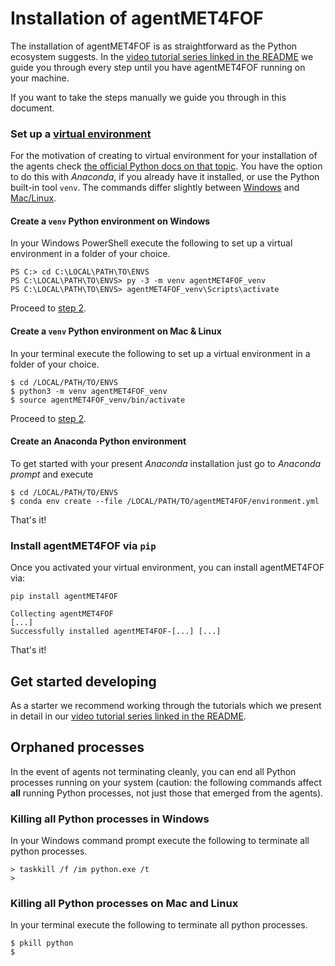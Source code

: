 # Installation of agentMET4FOF

The installation of agentMET4FOF is as straightforward as the Python ecosystem suggests.
In the [video tutorial series linked in the README](https://github.com/Met4FoF/agentMET4FOF#video-tutoral-series-for-agentmet4fof-041)
we guide you through every step until you have agentMET4FOF running on your machine.

If you want to take the steps manually we guide you through in this document.

### Set up a [virtual environment](https://docs.python.org/3/tutorial/venv.html#creating-virtual-environments)

For the motivation of creating to virtual environment for your installation of the
agents check [the official Python docs on that topic](https://docs.python.org/3/tutorial/venv.html#introduction).
You have the option to do this with _Anaconda_, if you already have it installed,
or use the Python built-in tool `venv`.
The commands differ slightly between [Windows](#create-a-venv-python-environment-on-windows) and [Mac/Linux](#create-a-venv-python-environment-on-mac-linux).

#### Create a `venv` Python environment on Windows

In your Windows PowerShell execute the following to set up a virtual environment in
a folder of your choice.

```shell
PS C:> cd C:\LOCAL\PATH\TO\ENVS
PS C:\LOCAL\PATH\TO\ENVS> py -3 -m venv agentMET4FOF_venv
PS C:\LOCAL\PATH\TO\ENVS> agentMET4FOF_venv\Scripts\activate
```
Proceed to [step 2](#install-agentmet4fof-via-pip).

#### Create a `venv` Python environment on Mac & Linux

In your terminal execute the following to set up a virtual environment in a folder
of your choice.

```shell
$ cd /LOCAL/PATH/TO/ENVS
$ python3 -m venv agentMET4FOF_venv
$ source agentMET4FOF_venv/bin/activate
```
Proceed to [step 2](#install-agentmet4fof-via-pip).

#### Create an Anaconda Python environment

To get started with your present *Anaconda* installation just go to *Anaconda
prompt* and execute

```shell
$ cd /LOCAL/PATH/TO/ENVS
$ conda env create --file /LOCAL/PATH/TO/agentMET4FOF/environment.yml 
```
That's it!

### Install agentMET4FOF via `pip`

Once you activated your virtual environment, you can install agentMET4FOF via:

```shell
pip install agentMET4FOF
```

```shell
Collecting agentMET4FOF
[...]
Successfully installed agentMET4FOF-[...] [...]
```
That's it!

## Get started developing

As a starter we recommend working through the tutorials which we present in detail in
our [video tutorial series linked in the README](https://github.com/Met4FoF/agentMET4FOF#documentation-and-video-tutorials). 

## Orphaned processes

In the event of agents not terminating cleanly, you can end all Python processes
running on your system (caution: the following commands affect **all** running Python
processes, not just those that emerged from the agents).

### Killing all Python processes in Windows

In your Windows command prompt execute the following to terminate all python processes.

```shell
> taskkill /f /im python.exe /t
>
```

### Killing all Python processes on Mac and Linux

In your terminal execute the following to terminate all python processes.

```shell
$ pkill python
$
```
